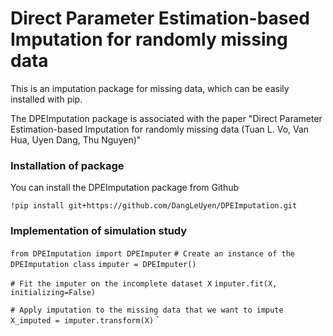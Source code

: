 # Direct Parameter Estimation-based Imputation for randomly missing data
This is an imputation package for missing data, which can be easily installed with pip. 

The DPEImputation package is associated with the paper "Direct Parameter Estimation-based Imputation for randomly missing data (Tuan L. Vo, Van Hua, Uyen Dang, Thu Nguyen)"

### Installation of package
You can install the DPEImputation package from Github

`!pip install git+https://github.com/DangLeUyen/DPEImputation.git`

### Implementation of simulation study

`from DPEImputation import DPEImputer`
`# Create an instance of the DPEImputation class`
`imputer = DPEImputer()`

`# Fit the imputer on the incomplete dataset X`
`imputer.fit(X, initializing=False)`

`# Apply imputation to the missing data that we want to impute`
`X_imputed = imputer.transform(X)`
`
